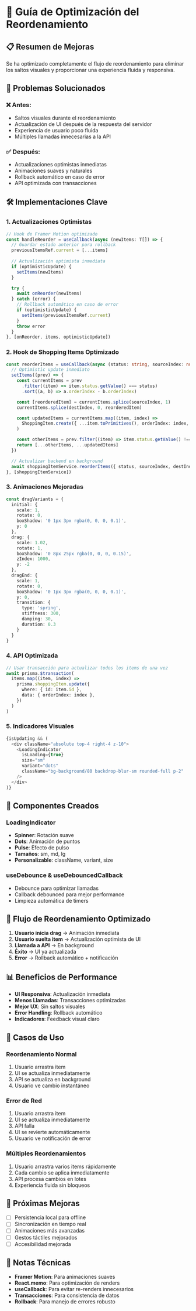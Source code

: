 # 🚀 Guía de Optimización del Reordenamiento

## 📋 Resumen de Mejoras

Se ha optimizado completamente el flujo de reordenamiento para eliminar los saltos visuales y proporcionar una experiencia fluida y responsiva.

## 🎯 Problemas Solucionados

### ❌ **Antes:**
- Saltos visuales durante el reordenamiento
- Actualización de UI después de la respuesta del servidor
- Experiencia de usuario poco fluida
- Múltiples llamadas innecesarias a la API

### ✅ **Después:**
- Actualizaciones optimistas inmediatas
- Animaciones suaves y naturales
- Rollback automático en caso de error
- API optimizada con transacciones

## 🛠️ Implementaciones Clave

### 1. **Actualizaciones Optimistas**
```typescript
// Hook de Framer Motion optimizado
const handleReorder = useCallback(async (newItems: T[]) => {
  // Guardar estado anterior para rollback
  previousItemsRef.current = [...items]
  
  // Actualización optimista inmediata
  if (optimisticUpdate) {
    setItems(newItems)
  }

  try {
    await onReorder(newItems)
  } catch (error) {
    // Rollback automático en caso de error
    if (optimisticUpdate) {
      setItems(previousItemsRef.current)
    }
    throw error
  }
}, [onReorder, items, optimisticUpdate])
```

### 2. **Hook de Shopping Items Optimizado**
```typescript
const reorderItems = useCallback(async (status: string, sourceIndex: number, destIndex: number) => {
  // Optimistic update inmediato
  setItems((prev) => {
    const currentItems = prev
      .filter((item) => item.status.getValue() === status)
      .sort((a, b) => a.orderIndex - b.orderIndex)

    const [reorderedItem] = currentItems.splice(sourceIndex, 1)
    currentItems.splice(destIndex, 0, reorderedItem)

    const updatedItems = currentItems.map((item, index) =>
      ShoppingItem.create({ ...item.toPrimitives(), orderIndex: index, updatedAt: new Date() })
    )

    const otherItems = prev.filter((item) => item.status.getValue() !== status)
    return [...otherItems, ...updatedItems]
  })

  // Actualizar backend en background
  await shoppingItemService.reorderItems({ status, sourceIndex, destIndex })
}, [shoppingItemService])
```

### 3. **Animaciones Mejoradas**
```typescript
const dragVariants = {
  initial: {
    scale: 1,
    rotate: 0,
    boxShadow: '0 1px 3px rgba(0, 0, 0, 0.1)',
    y: 0
  },
  drag: {
    scale: 1.02,
    rotate: 1,
    boxShadow: '0 8px 25px rgba(0, 0, 0, 0.15)',
    zIndex: 1000,
    y: -2
  },
  dragEnd: {
    scale: 1,
    rotate: 0,
    boxShadow: '0 1px 3px rgba(0, 0, 0, 0.1)',
    y: 0,
    transition: {
      type: 'spring',
      stiffness: 300,
      damping: 30,
      duration: 0.3
    }
  }
}
```

### 4. **API Optimizada**
```typescript
// Usar transacción para actualizar todos los items de una vez
await prisma.$transaction(
  items.map((item, index) =>
    prisma.shoppingItem.update({
      where: { id: item.id },
      data: { orderIndex: index },
    })
  )
)
```

### 5. **Indicadores Visuales**
```typescript
{isUpdating && (
  <div className="absolute top-4 right-4 z-10">
    <LoadingIndicator 
      isLoading={true}
      size="sm"
      variant="dots"
      className="bg-background/80 backdrop-blur-sm rounded-full p-2"
    />
  </div>
)}
```

## 🎨 Componentes Creados

### **LoadingIndicator**
- **Spinner**: Rotación suave
- **Dots**: Animación de puntos
- **Pulse**: Efecto de pulso
- **Tamaños**: sm, md, lg
- **Personalizable**: className, variant, size

### **useDebounce & useDebouncedCallback**
- Debounce para optimizar llamadas
- Callback debounced para mejor performance
- Limpieza automática de timers

## 🔄 Flujo de Reordenamiento Optimizado

1. **Usuario inicia drag** → Animación inmediata
2. **Usuario suelta item** → Actualización optimista de UI
3. **Llamada a API** → En background
4. **Éxito** → UI ya actualizada
5. **Error** → Rollback automático + notificación

## 📊 Beneficios de Performance

- **UI Responsiva**: Actualización inmediata
- **Menos Llamadas**: Transacciones optimizadas
- **Mejor UX**: Sin saltos visuales
- **Error Handling**: Rollback automático
- **Indicadores**: Feedback visual claro

## 🎯 Casos de Uso

### **Reordenamiento Normal**
1. Usuario arrastra item
2. UI se actualiza inmediatamente
3. API se actualiza en background
4. Usuario ve cambio instantáneo

### **Error de Red**
1. Usuario arrastra item
2. UI se actualiza inmediatamente
3. API falla
4. UI se revierte automáticamente
5. Usuario ve notificación de error

### **Múltiples Reordenamientos**
1. Usuario arrastra varios items rápidamente
2. Cada cambio se aplica inmediatamente
3. API procesa cambios en lotes
4. Experiencia fluida sin bloqueos

## 🚀 Próximas Mejoras

- [ ] Persistencia local para offline
- [ ] Sincronización en tiempo real
- [ ] Animaciones más avanzadas
- [ ] Gestos táctiles mejorados
- [ ] Accesibilidad mejorada

## 📝 Notas Técnicas

- **Framer Motion**: Para animaciones suaves
- **React.memo**: Para optimización de renders
- **useCallback**: Para evitar re-renders innecesarios
- **Transacciones**: Para consistencia de datos
- **Rollback**: Para manejo de errores robusto
